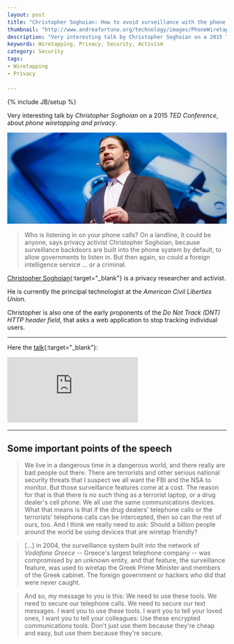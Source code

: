 ```yaml
---
layout: post
title: "Christopher Soghoian: How to avoid surveillance with the phone in your pocket"
thumbnail: "http://www.andreafortuna.org/technology/images/PhoneWiretapping.jpg"
description: "Very interesting talk by Christopher Soghoian on a 2015 TED Conference, about phone wiretapping and privacy"
keywords: Wiretapping, Privacy, Security, Activism
category: Security
tags: 
- Wiretapping
- Privacy

---
```

{% include JB/setup %}

Very interesting talk by *Christopher Soghoian* on a 2015 *TED Conference*, about *phone wiretapping and privacy*.

![SMartPrime6](/technology/images/PhoneWiretapping.jpg)

<!-- more -->

>Who is listening in on your phone calls? On a landline, it could be anyone, says privacy activist Christopher Soghoian, because surveillance backdoors are built into the phone system by default, to allow governments to listen in. But then again, so could a foreign intelligence service ... or a criminal. 


[Christopher Soghoian](https://www.dubfire.net/){:target="_blank"}  is a privacy researcher and activist. 

He is currently the principal technologist at the *American Civil Liberties Union*.


Christopher is also one of the early proponents of the *Do Not Track (DNT) HTTP header field*, that asks a web application to stop tracking individual users.

<hr>

Here the [talk](https://www.ted.com/talks/christopher_soghoian_a_brief_history_of_phone_wiretapping_and_how_to_avoid_it){:target="_blank"}:

<div class="video-container">
<iframe src="https://embed-ssl.ted.com/talks/christopher_soghoian_a_brief_history_of_phone_wiretapping_and_how_to_avoid_it.html" frameborder="0" scrolling="no" webkitAllowFullScreen mozallowfullscreen allowFullScreen></iframe>
</div>

<hr>

Some important points of the speech
--

>We live in a dangerous time in a dangerous world, and there really are bad people out there. There are terrorists and other serious national security threats that I suspect we all want the FBI and the NSA to monitor.
But those surveillance features come at a cost. The reason for that is that there is no such thing as a terrorist laptop, or a drug dealer's cell phone. We all use the same communications devices. What that means is that if the drug dealers' telephone calls or the terrorists' telephone calls can be intercepted, then so can the rest of ours, too. And I think we really need to ask: Should a billion people around the world be using devices that are wiretap friendly?

>[...] in 2004, the surveillance system built into the network of *Vodafone Greece* -- Greece's largest telephone company -- was compromised by an unknown entity, and that feature, the surveillance feature, was used to wiretap the Greek Prime Minister and members of the Greek cabinet. The foreign government or hackers who did that were never caught.

>And so, my message to you is this: We need to use these tools. We need to secure our telephone calls. We need to secure our text messages. I want you to use these tools. I want you to tell your loved ones, I want you to tell your colleagues: Use these encrypted communications tools. Don't just use them because they're cheap and easy, but use them because they're secure.
